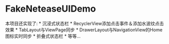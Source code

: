 # FakeNeteaseUIDemo
本项目还实现了:
	* 沉浸式状态栏
	* RecyclerView添加点击事件＆添加水波纹点击效果
	* TabLayout与ViewPage同步
	* DrawerLayout与NavigationView的Home图标实时同步
	* 折叠式状态栏
	* 等等...
 

